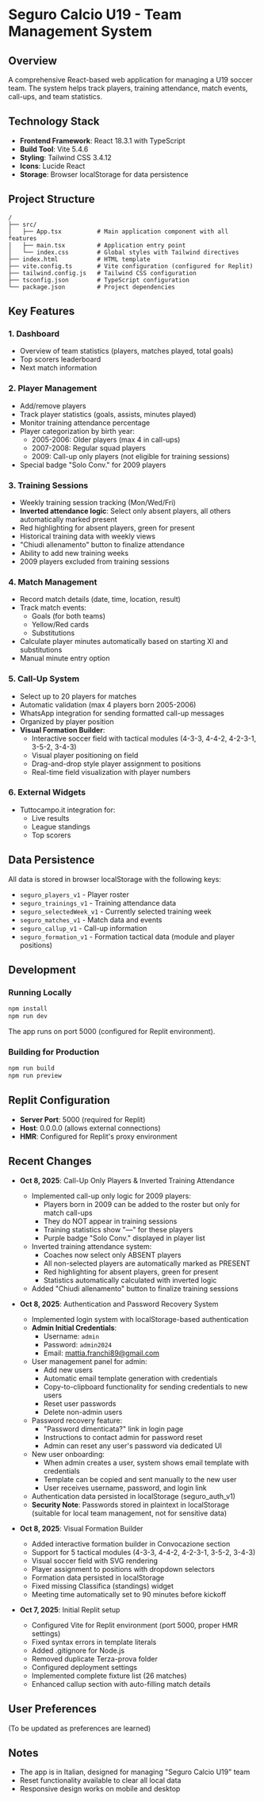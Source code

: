 # Seguro Calcio U19 - Team Management System

## Overview
A comprehensive React-based web application for managing a U19 soccer team. The system helps track players, training attendance, match events, call-ups, and team statistics.

## Technology Stack
- **Frontend Framework**: React 18.3.1 with TypeScript
- **Build Tool**: Vite 5.4.6
- **Styling**: Tailwind CSS 3.4.12
- **Icons**: Lucide React
- **Storage**: Browser localStorage for data persistence

## Project Structure
```
/
├── src/
│   ├── App.tsx          # Main application component with all features
│   ├── main.tsx         # Application entry point
│   └── index.css        # Global styles with Tailwind directives
├── index.html           # HTML template
├── vite.config.ts       # Vite configuration (configured for Replit)
├── tailwind.config.js   # Tailwind CSS configuration
├── tsconfig.json        # TypeScript configuration
└── package.json         # Project dependencies
```

## Key Features

### 1. Dashboard
- Overview of team statistics (players, matches played, total goals)
- Top scorers leaderboard
- Next match information

### 2. Player Management
- Add/remove players
- Track player statistics (goals, assists, minutes played)
- Monitor training attendance percentage
- Player categorization by birth year:
  - 2005-2006: Older players (max 4 in call-ups)
  - 2007-2008: Regular squad players
  - 2009: Call-up only players (not eligible for training sessions)
- Special badge "Solo Conv." for 2009 players

### 3. Training Sessions
- Weekly training session tracking (Mon/Wed/Fri)
- **Inverted attendance logic**: Select only absent players, all others automatically marked present
- Red highlighting for absent players, green for present
- Historical training data with weekly views
- "Chiudi allenamento" button to finalize attendance
- Ability to add new training weeks
- 2009 players excluded from training sessions

### 4. Match Management
- Record match details (date, time, location, result)
- Track match events:
  - Goals (for both teams)
  - Yellow/Red cards
  - Substitutions
- Calculate player minutes automatically based on starting XI and substitutions
- Manual minute entry option

### 5. Call-Up System
- Select up to 20 players for matches
- Automatic validation (max 4 players born 2005-2006)
- WhatsApp integration for sending formatted call-up messages
- Organized by player position
- **Visual Formation Builder**:
  - Interactive soccer field with tactical modules (4-3-3, 4-4-2, 4-2-3-1, 3-5-2, 3-4-3)
  - Visual player positioning on field
  - Drag-and-drop style player assignment to positions
  - Real-time field visualization with player numbers

### 6. External Widgets
- Tuttocampo.it integration for:
  - Live results
  - League standings
  - Top scorers

## Data Persistence
All data is stored in browser localStorage with the following keys:
- `seguro_players_v1` - Player roster
- `seguro_trainings_v1` - Training attendance data
- `seguro_selectedWeek_v1` - Currently selected training week
- `seguro_matches_v1` - Match data and events
- `seguro_callup_v1` - Call-up information
- `seguro_formation_v1` - Formation tactical data (module and player positions)

## Development

### Running Locally
```bash
npm install
npm run dev
```
The app runs on port 5000 (configured for Replit environment).

### Building for Production
```bash
npm run build
npm run preview
```

## Replit Configuration
- **Server Port**: 5000 (required for Replit)
- **Host**: 0.0.0.0 (allows external connections)
- **HMR**: Configured for Replit's proxy environment

## Recent Changes
- **Oct 8, 2025**: Call-Up Only Players & Inverted Training Attendance
  - Implemented call-up only logic for 2009 players:
    - Players born in 2009 can be added to the roster but only for match call-ups
    - They do NOT appear in training sessions
    - Training statistics show "—" for these players
    - Purple badge "Solo Conv." displayed in player list
  - Inverted training attendance system:
    - Coaches now select only ABSENT players
    - All non-selected players are automatically marked as PRESENT
    - Red highlighting for absent players, green for present
    - Statistics automatically calculated with inverted logic
  - Added "Chiudi allenamento" button to finalize training sessions

- **Oct 8, 2025**: Authentication and Password Recovery System
  - Implemented login system with localStorage-based authentication
  - **Admin Initial Credentials**: 
    - Username: `admin`
    - Password: `admin2024`
    - Email: mattia.franchi89@gmail.com
  - User management panel for admin:
    - Add new users
    - Automatic email template generation with credentials
    - Copy-to-clipboard functionality for sending credentials to new users
    - Reset user passwords
    - Delete non-admin users
  - Password recovery feature:
    - "Password dimenticata?" link in login page
    - Instructions to contact admin for password reset
    - Admin can reset any user's password via dedicated UI
  - New user onboarding:
    - When admin creates a user, system shows email template with credentials
    - Template can be copied and sent manually to the new user
    - User receives username, password, and login link
  - Authentication data persisted in localStorage (seguro_auth_v1)
  - **Security Note**: Passwords stored in plaintext in localStorage (suitable for local team management, not for sensitive data)

- **Oct 8, 2025**: Visual Formation Builder
  - Added interactive formation builder in Convocazione section
  - Support for 5 tactical modules (4-3-3, 4-4-2, 4-2-3-1, 3-5-2, 3-4-3)
  - Visual soccer field with SVG rendering
  - Player assignment to positions with dropdown selectors
  - Formation data persisted in localStorage
  - Fixed missing Classifica (standings) widget
  - Meeting time automatically set to 90 minutes before kickoff

- **Oct 7, 2025**: Initial Replit setup
  - Configured Vite for Replit environment (port 5000, proper HMR settings)
  - Fixed syntax errors in template literals
  - Added .gitignore for Node.js
  - Removed duplicate Terza-prova folder
  - Configured deployment settings
  - Implemented complete fixture list (26 matches)
  - Enhanced callup section with auto-filling match details

## User Preferences
(To be updated as preferences are learned)

## Notes
- The app is in Italian, designed for managing "Seguro Calcio U19" team
- Reset functionality available to clear all local data
- Responsive design works on mobile and desktop
